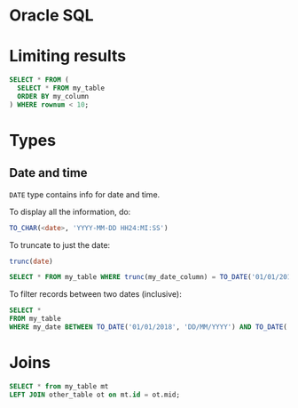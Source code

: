 # Oracle SQL

# Limiting results

```sql
SELECT * FROM (
  SELECT * FROM my_table
  ORDER BY my_column
) WHERE rownum < 10;
```

# Types

## Date and time

`DATE` type contains info for date and time.

To display all the information, do:
```sql
TO_CHAR(<date>, 'YYYY-MM-DD HH24:MI:SS')
```

To truncate to just the date:
```sql
trunc(date)
```

```sql
SELECT * FROM my_table WHERE trunc(my_date_column) = TO_DATE('01/01/2018', 'DD/MM/YYYY');
```

To filter records between two dates (inclusive):
```sql
SELECT *
FROM my_table
WHERE my_date BETWEEN TO_DATE('01/01/2018', 'DD/MM/YYYY') AND TO_DATE('31/12/2018', 'DD/MM/YYYY');
```

# Joins

```sql
SELECT * from my_table mt
LEFT JOIN other_table ot on mt.id = ot.mid;
```

